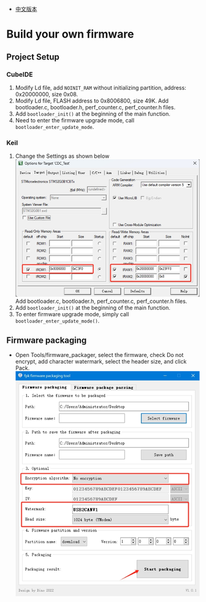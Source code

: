 * [中文版本](/Example/Build_You_Own_firmware/README_zh.md)
# Build your own firmware
## Project Setup
### CubeIDE
1. Modify Ld file, add `NOINIT_RAM` without initializing partition, address: 0x20000000, size 0x08.
2. Modify Ld file, FLASH address to 0x8006800, size 49K.
Add bootloader.c, bootloader.h, perf_counter.c, perf_counter.h files.
4. Add `bootloader_init()` at the beginning of the main function.
5. Need to enter the firmware upgrade mode, call `bootloader_enter_update_mode`.

### Keil
1. Change the Settings as shown below
![display](/Images/keil.png)
Add bootloader.c, bootloader.h, perf_counter.c, perf_counter.h files.
3. Add `bootloader_init()` at the beginning of the main function.
4. To enter firmware upgrade mode, simply call `bootloader_enter_update_mode()`.

## Firmware packaging
* Open Tools/firmware_packager, select the firmware, check Do not encrypt, add character watermark, select the header size, and click Pack.
![display](/Images/firmware_packager_en.png)